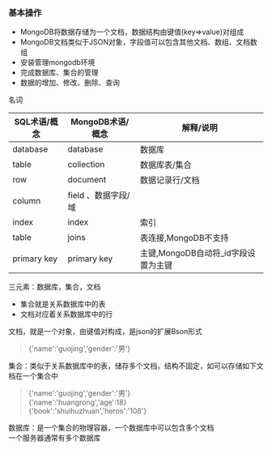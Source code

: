 ### 基本操作
+ MongoDB将数据存储为一个文档，数据结构由键值(key=>value)对组成
+ MongoDB文档类似于JSON对象，字段值可以包含其他文档、数组、文档数组
+ 安装管理mongodb环境
+ 完成数据库、集合的管理
+ 数据的增加、修改、删除、查询

名词

|SQL术语/概念|	MongoDB术语/概念|	解释/说明
|---|---|---
|database|	database|	数据库
|table	|collection	|数据库表/集合
|row|	document	|数据记录行/文档
|column|	field	、数据字段/域
|index|	index	|索引
|table |joins	 |	表连接,MongoDB不支持
|primary key|	primary key	|主键,MongoDB自动将_id字段设置为主键

三元素：数据库，集合，文档
+ 集合就是关系数据库中的表
+ 文档对应着关系数据库中的行

文档，就是一个对象，由键值对构成，是json的扩展Bson形式
>{'name':'guojing','gender':'男'}

集合：类似于关系数据库中的表，储存多个文档，结构不固定，如可以存储如下文档在一个集合中
>{'name':'guojing','gender':'男'}  
{'name':'huangrong','age':18}  
{'book':'shuihuzhuan','heros':'108'}

数据库：是一个集合的物理容器，一个数据库中可以包含多个文档  
一个服务器通常有多个数据库
